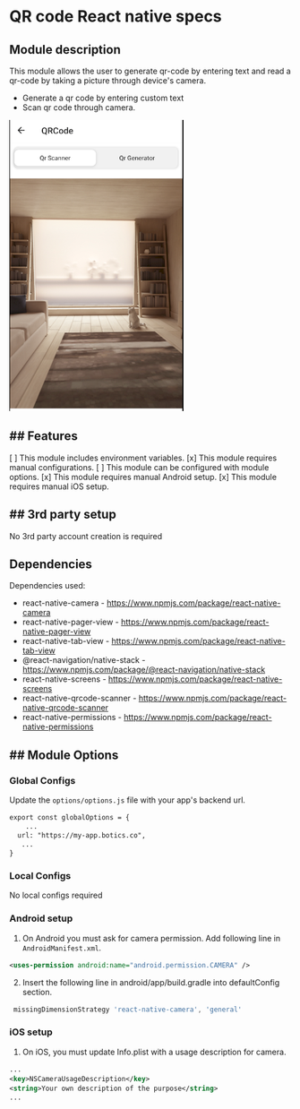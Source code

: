 # QR code React native specs

## Module description

This module allows the user to generate qr-code by entering text and read a qr-code by taking a picture through device's camera.

- Generate a qr code by entering custom text
- Scan qr code through camera.

![Module preview](preview.png)

## ## Features

[ ] This module includes environment variables.
[x] This module requires manual configurations.
[ ] This module can be configured with module options.
[x] This module requires manual Android setup.
[x] This module requires manual iOS setup.

## ## 3rd party setup

No 3rd party account creation is required

## Dependencies

Dependencies used:

- react-native-camera  -  https://www.npmjs.com/package/react-native-camera
- react-native-pager-view  -  https://www.npmjs.com/package/react-native-pager-view
- react-native-tab-view  -  https://www.npmjs.com/package/react-native-tab-view
- @react-navigation/native-stack  -  https://www.npmjs.com/package/@react-navigation/native-stack
- react-native-screens  -  https://www.npmjs.com/package/react-native-screens
- react-native-qrcode-scanner  -  https://www.npmjs.com/package/react-native-qrcode-scanner
- react-native-permissions  -  https://www.npmjs.com/package/react-native-permissions


## ## Module Options

### Global Configs

Update the ``options/options.js`` file with your app's backend url.
```
export const globalOptions = {
    ...
  url: "https://my-app.botics.co",
   ...
}
```

### Local Configs

No local configs required

### Android setup

1. On Android you must ask for camera permission. Add following line in `AndroidManifest.xml`.

```xml
<uses-permission android:name="android.permission.CAMERA" />
```

2. Insert the following line in android/app/build.gradle into defaultConfig section.

```powershell
 missingDimensionStrategy 'react-native-camera', 'general'
```


### iOS setup

1. On iOS, you must update Info.plist with a usage description for camera.

```xml
...
<key>NSCameraUsageDescription</key>
<string>Your own description of the purpose</string>
...
```
